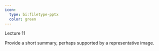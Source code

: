 ```yaml
---
icon:
  type: bi:filetype-pptx
  color: green
---
```

Lecture 11

Provide a short summary, perhaps supported by a representative image.